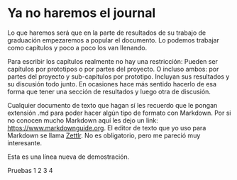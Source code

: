 # Ya no haremos el journal

Lo que haremos será que en la parte de resultados de su trabajo de graduación empezaremos a popular el documento. Lo podemos trabajar como capítulos y poco a poco los van llenando.

Para escribir los capítulos realmente no hay una restricción: Pueden ser capítulos por prototipos o por partes del proyecto. O incluso ambos: por partes del proyecto y sub-capítulos por prototipo. Incluyan sus resultados y su discusión todo junto. En ocasiones hace más sentido hacerlo de esa forma que tener una sección de resultados y luego otra de discusión.

Cualquier documento de texto que hagan sí les recuerdo que le pongan extensión .md para poder hacer algún tipo de formato con Markdown. Por si no conocen mucho Markdown aquí les dejo un link: https://www.markdownguide.org. El editor de texto que yo uso para Markdown se llama [Zettlr](https://www.zettlr.com). No es obligatorio, pero me pareció muy interesante.

Esta es una línea nueva de demostración.

Pruebas 1 2 3 4 